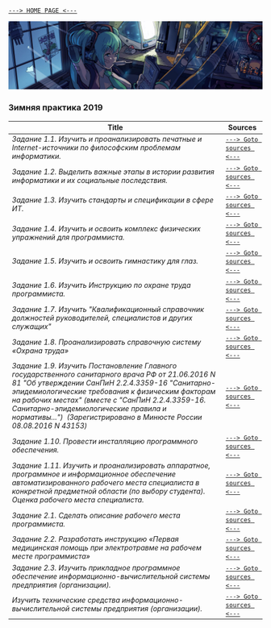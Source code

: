 [```---> HOME PAGE <---```](https://egoralmikeev.github.io)

![](./pictures/header_picture.png)

### Зимняя практика 2019

Title | Sources
 ------------ | -------------
_Задание 1.1. Изучить и проанализировать печатные и Internet-источники по философским проблемам информатики._ | [```---> Goto sources <---```](https://github.com/EgorAlmikeev/winter-practice-2019/blob/master/1_1.pdf)
_Задание 1.2. Выделить важные этапы в истории развития информатики и их социальные последствия._ | [```---> Goto sources <---```](https://github.com/EgorAlmikeev/winter-practice-2019/blob/master/1_2.png)
_Задание 1.3. Изучить стандарты и спецификации в сфере ИТ._ | [```---> Goto sources <---```](https://github.com/EgorAlmikeev/winter-practice-2019/blob/master/1_3.pdf)
_Задание 1.4. Изучить и освоить комплекс физических упражнений для программиста._ | [```---> Goto sources <---```](https://github.com/EgorAlmikeev/winter-practice-2019/blob/master/1_4.pdf)
_Задание 1.5. Изучить и освоить гимнастику для глаз._ | [```---> Goto sources <---```](https://github.com/EgorAlmikeev/winter-practice-2019/blob/master/1_5.pdf)
_Задание 1.6. Изучить Инструкцию по охране труда программиста._ | [```---> Goto sources <---```](https://github.com/EgorAlmikeev/winter-practice-2019/blob/master/1_6.pdf)
_Задание 1.7. Изучить "Квалификационный справочник должностей руководителей, специалистов и других служащих"_ | [```---> Goto sources <---```](https://github.com/EgorAlmikeev/winter-practice-2019/blob/master/1_7.pdf)
_Задание 1.8. Проанализировать справочную систему «Охрана труда»_ | [```---> Goto sources <---```](https://github.com/EgorAlmikeev/winter-practice-2019/blob/master/1_8.pdf)
_Задание 1.9. Изучить Постановление Главного государственного санитарного врача РФ от 21.06.2016 N 81 "Об утверждении СанПиН 2.2.4.3359-16 "Санитарно-эпидемиологические требования к физическим факторам на рабочих местах" (вместе с "СанПиН 2.2.4.3359-16. Санитарно-эпидемиологические правила и нормативы...")  (Зарегистрировано в Минюсте России 08.08.2016 N 43153)_ | [```---> Goto sources <---```](https://github.com/EgorAlmikeev/winter-practice-2019/blob/master/1_9.pdf)
_Задание 1.10. Провести инсталляцию программного обеспечения._ | [```---> Goto sources <---```](https://github.com/EgorAlmikeev/winter-practice-2019/blob/master/1_10.pdf)
_Задание 1.11. Изучить и проанализировать аппаратное, программное и информационное обеспечение автоматизированного рабочего места специалиста в конкретной предметной области (по выбору студента). Оценка рабочего места специалиста._ | [```---> Goto sources <---```](https://github.com/EgorAlmikeev/winter-practice-2019/blob/master/1_11.png)
_Задание 2.1. Сделать описание рабочего места программиста._ | [```---> Goto sources <---```](https://github.com/EgorAlmikeev/winter-practice-2019/blob/master/2_1.png)
_Задание 2.2. Разработать инструкцию «Первая медицинская помощь при электротравме на рабочем месте программиста»_ | [```---> Goto sources <---```](https://github.com/EgorAlmikeev/winter-practice-2019/blob/master/2_2.pdf)
_Задание 2.3. Изучить прикладное программное обеспечение информационно-вычислительной системы предприятия (организации)._ | [```---> Goto sources <---```](https://github.com/EgorAlmikeev/winter-practice-2019/blob/master/2_3.pdf)
_Изучить технические средства информационно-вычислительной системы предприятия (организации)._ | [```---> Goto sources <---```](https://github.com/EgorAlmikeev/winter-practice-2019/blob/master/2_4.pdf)
